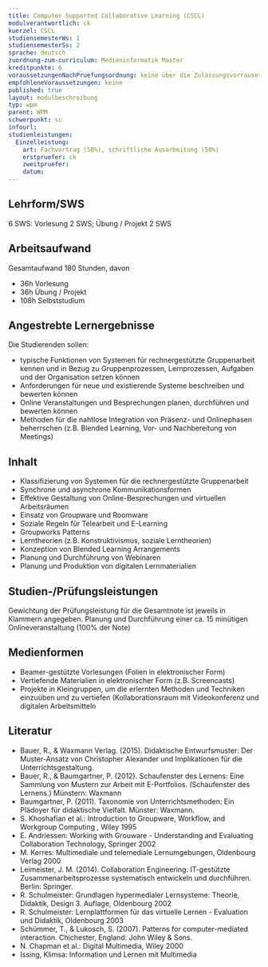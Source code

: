 ```yaml
---
title: Computer Supported Collaborative Learning (CSCL)
modulverantwortlich: ck
kuerzel: CSCL
studiensemesterWs: 1
studiensemesterSs: 2
sprache: deutsch
zuordnung-zum-curriculum: Medieninformatik Master
kreditpunkte: 6
voraussetzungenNachPruefungsordnung: keine über die Zulassungsvorrausetzungen zum Studium hinausgehenden
empfohleneVoraussetzungen: keine
published: true
layout: modulbeschreibung
typ: wpm
parent: WPM
schwerpunkt: sc
infourl: 
studienleistungen:
  Einzelleistung:
    art: Fachvortrag (50%), schriftliche Ausarbeitung (50%)
    erstpruefer: ck
    zweitpruefer: 
    datum:
---
```


## Lehrform/SWS

6 SWS: Vorlesung 2 SWS; Übung / Projekt 2 SWS

## Arbeitsaufwand

Gesamtaufwand 180 Stunden, davon 
- 36h Vorlesung 
- 36h Übung / Projekt
- 108h Selbststudium

## Angestrebte Lernergebnisse
Die Studierenden sollen:
- typische Funktionen von Systemen für rechnergestützte Gruppenarbeit kennen und in Bezug zu Gruppenprozessen, Lernprozessen, Aufgaben und der Organisation setzen können
- Anforderungen für neue und existierende Systeme beschreiben und bewerten können
- Online Veranstaltungen und Besprechungen planen, durchführen und bewerten können
- Methoden für die nahtlose Integration von Präsenz- und Onlinephasen beherrschen (z.B. Blended Learning, Vor- und Nachbereitung von Meetings)

## Inhalt
- Klassifizierung von Systemen für die rechnergestützte Gruppenarbeit
- Synchrone und asynchrone Kommunikationsformen
- Effektive Gestaltung von Online-Besprechungen und virtuellen Arbeitsräumen
- Einsatz von Groupware und Roomware
- Soziale Regeln für Telearbeit und E-Learning
- Groupworks Patterns
- Lerntheorien (z.B. Konstruktivismus, soziale Lerntheorien)
- Konzeption von Blended Learning Arrangements
- Planung und Durchführung von Webinaren
- Planung und Produktion von digitalen Lernmaterialien

## Studien-/Prüfungsleistungen
Gewichtung der Prüfungsleistung für die Gesamtnote ist jeweils in Klammern angegeben.
Planung und Durchführung einer ca. 15 minütigen Onlineveranstaltung (100% der Note)

## Medienformen
- Beamer-gestützte Vorlesungen (Folien in elektronischer Form)
- Vertiefende Materialien in elektronischer Form (z.B. Screencasts)
- Projekte in Kleingruppen, um die erlernten Methoden und Techniken einzuüben und zu vertiefen (Kollaborationsraum mit Videokonferenz und digitalen Arbeitsmitteln


## Literatur
- Bauer, R., & Waxmann Verlag. (2015). Didaktische Entwurfsmuster: Der Muster-Ansatz von Christopher Alexander und Implikationen für die Unterrichtsgestaltung. 
- Bauer, R., & Baumgartner, P. (2012). Schaufenster des Lernens: Eine Sammlung von Mustern zur Arbeit mit E-Portfolios. (Schaufenster des Lernens.) Münstern: Waxmann
- Baumgartner, P. (2011). Taxonomie von Unterrichtsmethoden: Ein Plädoyer für didaktische Vielfalt. Münster: Waxmann. 
- S. Khoshafian et al.: Introduction to Groupware, Workflow, and Workgroup Computing , Wiley 1995
- E. Andriessen: Working with Grouware - Understanding and Evaluating Collaboration Technology, Springer 2002
- M. Kerres: Multimediale und telemediale Lernumgebungen, Oldenbourg Verlag 2000
- Leimeister, J. M. (2014). Collaboration Engineering: IT-gestützte Zusammenarbeitsprozesse systematisch entwickeln und durchführen. Berlin: Springer.
- R. Schulmeister: Grundlagen hypermedialer Lernsysteme: Theorie, Didaktik, Design 3. Auflage, Oldenbourg 2002
- R. Schulmeister: Lernplattformen für das virtuelle Lernen - Evaluation und Didaktik, Oldenbourg 2003
- Schümmer, T., & Lukosch, S. (2007). Patterns for computer-mediated interaction. Chichester, England: John Wiley & Sons.
- N. Chapman et al.: Digital Multimedia, Wiley 2000
- Issing, Klimsa: Information und Lernen mit Multimedia

